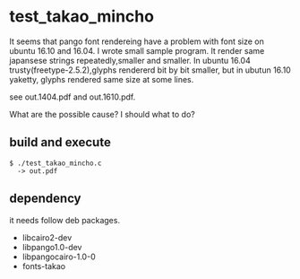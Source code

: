 # test\_takao\_mincho

It seems that pango font rendereing have a problem with font size on ubuntu 16.10 and 16.04.
I wrote small sample program.
It render same japansese strings repeatedly,smaller and smaller.
In ubuntu 16.04 trusty(freetype-2.5.2),glyphs rendererd bit by bit smaller,
but in ubutun 16.10 yaketty, glyphs rendered same size at some lines.

see out.1404.pdf and out.1610.pdf.

What are the possible cause?
I should what to do?

## build and execute

```
$ ./test_takao_mincho.c
  -> out.pdf
```

## dependency

it needs follow deb packages.

* libcairo2-dev
* libpango1.0-dev
* libpangocairo-1.0-0
* fonts-takao
